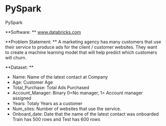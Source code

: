 # PySpark

PySpark

**Software: **
www.databricks.com

**Problem Statement: **
A marketing agency has many customers that use their service to produce ads for the client / customer websites. They want to create a machine learning model that will help predict which customers will churn. 

**Dataset: **
* Name: Name of the latest contact at Company
* Age: Customer Age
* Total_Purchase: Total Ads Purchased
* Account_Manager: Binary 0=No manager, 1= Account manager assigned
* Years: Totaly Years as a customer
* Num_sites: Number of websites that use the service.
* Onboard_date: Date that the name of the latest contact was onboarded
Train has 500 rows and Test has 600 rows 
